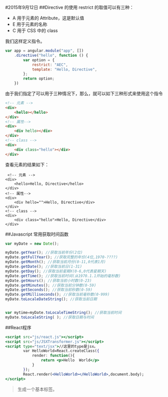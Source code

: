 #2015年9月12日
##Directive 的使用
restrict 的取值可以有三种：

 - A 用于元素的 Attribute，这是默认值
 - E 用于元素的名称
 - C 用于 CSS 中的 class

我们这样定义指令。
```javascript
var app = angular.module("app", [])
    .directive("hello", function () {
        var option = {
            restrict: "AEC",
            template: "Hello, Directive",
        };
        return option;
    })
```
由于我们指定了可以用于三种情况下，那么，就可以如下三种形式来使用这个指令

```HTML
<!-- 元素 -->
<div>
    <hello></hello>
</div>
<!-- 属性-->
<div>
    <div hello></div>
</div>
<!-- class -->
<div>
    <div class="hello"></div>
</div>
```
 
 查看元素的结果如下：
```
 <!-- 元素 -->
<div>
    <hello>Hello, Directive</hello>
</div>
<!-- 属性-->
<div>
    <div hello="">Hello, Directive</div>
</div>
<!-- class -->
<div>
    <div class="hello">Hello, Directive</div>
</div>
```

##Javascript 常用获取时间函数


```javascript
var myDate = new Date();

myDate.getYear(); //获取当前年份(2位)
myDate.getFullYear(); //获取完整的年份(4位,1970-????)
myDate.getMonth(); //获取当前月份(0-11,0代表1月)
myDate.getDate(); //获取当前日(1-31)
myDate.getDay(); //获取当前星期X(0-6,0代表星期天)
myDate.getTime(); //获取当前时间(从1970.1.1开始的毫秒数)
myDate.getHours(); //获取当前小时数(0-23)
myDate.getMinutes(); //获取当前分钟数(0-59)
myDate.getSeconds(); //获取当前秒数(0-59)
myDate.getMilliseconds(); //获取当前毫秒数(0-999)
myDate.toLocaleDateString(); //获取当前日期


var mytime=myDate.toLocaleTimeString(); //获取当前时间
myDate.toLocaleString( ); //获取日期与时间

```

##React程序
```jsx
<script src="js/react.js"></script>
<script src="js/JSXTransformer.js"></script>
<script type="text/jsx">//这里的type是jsx。
		var HelloWorld=React.createClass({
			render: function(){
				return <p>Hello  World</p>  
			}
		});
		React.render(<HelloWorld></HelloWorld>,document.body);
</script>
```
>生成一个基本标签。
